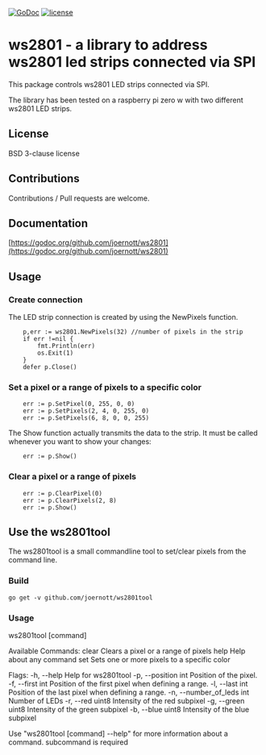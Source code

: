 [![GoDoc](https://godoc.org/github.com/joernott/ws2801?status.svg)](https://godoc.org/github.com/joernott/ws2801) [![license](https://img.shields.io/badge/license-BSD%203--clause-blue.svg)](https://github.com/joernott/ws2801/LICENSE)
# ws2801 - a library to address ws2801 led strips connected via SPI

This package controls ws2801 LED strips connected via SPI.

The library has been tested on a raspberry pi zero w with two different ws2801
LED strips.

## License
BSD 3-clause license

## Contributions
Contributions / Pull requests are welcome. 

## Documentation
[https://godoc.org/github.com/joernott/ws2801](https://godoc.org/github.com/joernott/ws2801)

## Usage

### Create connection
The LED strip connection is created by using the NewPixels function.
```
	p,err := ws2801.NewPixels(32) //number of pixels in the strip
	if err !=nil {
		fmt.Println(err)
		os.Exit(1)
	}
	defer p.Close()
```
### Set a pixel or a range of pixels to a specific color
```
	err := p.SetPixel(0, 255, 0, 0)
	err := p.SetPixels(2, 4, 0, 255, 0)
	err := p.SetPixels(6, 8, 0, 0, 255)
```

The Show function actually transmits the data to the strip. It must be called
whenever you want to show your changes:
```
	err := p.Show()
```

### Clear a pixel or a range of pixels
```
	err := p.ClearPixel(0)
	err := p.ClearPixels(2, 8)
	err := p.Show()
```

## Use the ws2801tool
The ws2801tool is a small commandline tool to set/clear pixels from the command
line.

### Build
```
go get -v github.com/joernott/ws2801tool
```

### Usage
ws2801tool [command]

Available Commands:
  clear       Clears a pixel or a range of pixels
  help        Help about any command
  set         Sets one or more pixels to a specific color

Flags:
  -h, --help                 Help for ws2801tool
  -p, --position int         Position of the pixel.
  -f, --first int            Position of the first pixel when defining a range.
  -l, --last int             Position of the last pixel when defining a range.
  -n, --number_of_leds int   Number of LEDs
  -r, --red uint8            Intensity of the red subpixel
  -g, --green uint8          Intensity of the green subpixel
  -b, --blue uint8           Intensity of the blue subpixel

Use "ws2801tool [command] --help" for more information about a command.
subcommand is required
